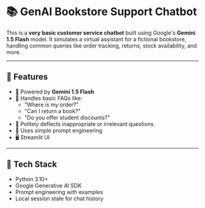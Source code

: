 # 📚 GenAI Bookstore Support Chatbot 

This is a **very basic customer service chatbot** built using Google's **Gemini 1.5 Flash** model. It simulates a virtual assistant for a fictional bookstore, handling common queries like order tracking, returns, stock availability, and more.

---

## 🧠 Features

- 🤖 Powered by **Gemini 1.5 Flash**
- 💬 Handles basic FAQs like:
  - "Where is my order?"
  - "Can I return a book?"
  - "Do you offer student discounts?"
- 🚫 Politely deflects inappropriate or irrelevant questions
- 📄 Uses simple prompt engineering
- 🖥️ Streamlit UI

---

## 🚀 Tech Stack

- Python 3.10+
- Google Generative AI SDK 
- Prompt engineering with examples
- Local session state for chat history
